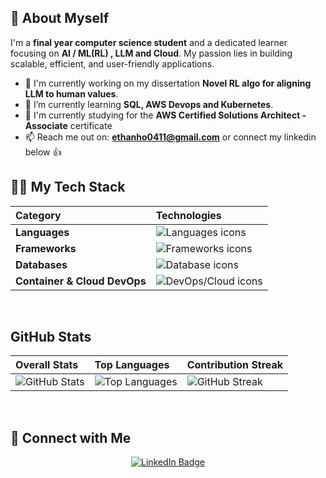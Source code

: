## 👋 About Myself

I'm a **final year computer science student** and a dedicated learner focusing on **AI / ML(RL) , LLM and Cloud**. My passion lies in building scalable, efficient, and user-friendly applications.

- 🔭 I'm currently working on my dissertation  **Novel RL algo for aligning LLM to human values**.
- 🌱 I’m currently learning **SQL, AWS Devops and Kubernetes**.
- 👯 I'm currently studying for the **AWS Certified Solutions Architect - Associate** certificate
- 📫 Reach me out on: **ethanho0411@gmail.com** or connect my linkedin below 👍



## 🧑‍💻 My Tech Stack

| Category | Technologies |
| :--- | :--- |
| **Languages** | <img src="https://skillicons.dev/icons?i=py,java,sqlite,js,html,css,bash" alt="Languages icons" /> |
| **Frameworks** | <img src="https://skillicons.dev/icons?i=pytorch,spring,maven" alt="Frameworks icons" /> |
| **Databases** | <img src="https://skillicons.dev/icons?i=mysql" alt="Database icons" /> |
| **Container & Cloud DevOps** | <img src="https://skillicons.dev/icons?i=docker,aws,azure" alt="DevOps/Cloud icons" /> |
<br />

## GitHub Stats

| Overall Stats | Top Languages | Contribution Streak |
| :--- | :--- | :--- |
| <img src="https://github-readme-stats.vercel.app/api?username=EthanHo0411&show_icons=true&theme=radical" alt="GitHub Stats" /> | <img src="https://github-readme-stats.vercel.app/api/top-langs/?username=EthanHo0411&layout=compact&theme=radical" alt="Top Languages" /> | <img src="https://streak-stats.demolab.com/?user=EthanHo0411&theme=radical" alt="GitHub Streak" /> |
<br />

## 🔗 Connect with Me

<p align="center">
  <a href="https://linkedin.com/in/ethan-ho-zongyu/">
    <img src="https://img.shields.io/badge/LinkedIn-0077B5?style=for-the-badge&logo=linkedin&logoColor=white" alt="LinkedIn Badge"/>
  </a>
</p>
